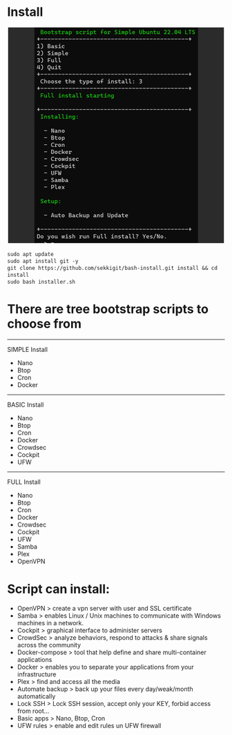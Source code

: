 # Install

<p align="center">
  <img width="500" height="500" src="https://github.com/sekkigit/porfolio.sekiteh/blob/gh-pages/img/works/4.jpg?raw=true">
</p>

```
sudo apt update
sudo apt install git -y
git clone https://github.com/sekkigit/bash-install.git install && cd install
sudo bash installer.sh
```

# There are tree bootstrap scripts to choose from
------------------------
SIMPLE Install
  - Nano
  - Btop
  - Cron
  - Docker
------------------------
BASIC Install
  - Nano
  - Btop
  - Cron
  - Docker
  - Crowdsec
  - Cockpit
  - UFW
------------------------
FULL Install
  - Nano
  - Btop
  - Cron
  - Docker
  - Crowdsec
  - Cockpit
  - UFW
  - Samba
  - Plex
  - OpenVPN

# Script can install: 

   - OpenVPN               > create a vpn server with user and SSL certificate
   - Samba                 > enables Linux / Unix machines to communicate with Windows machines in a network.
   - Cockpit               > graphical interface to administer servers
   - CrowdSec              > analyze behaviors, respond to attacks & share signals across the community
   - Docker-compose        > tool that help define and share multi-container applications
   - Docker                > enables you to separate your applications from your infrastructure
   - Plex                  > find and access all the media 
   - Automate backup       > back up your files every day/weak/month automatically
   - Lock SSH              > Lock SSH session, accept only your KEY, forbid access from root...
   - Basic apps            > Nano, Btop, Cron
   - UFW rules             > enable and edit rules un UFW firewall
